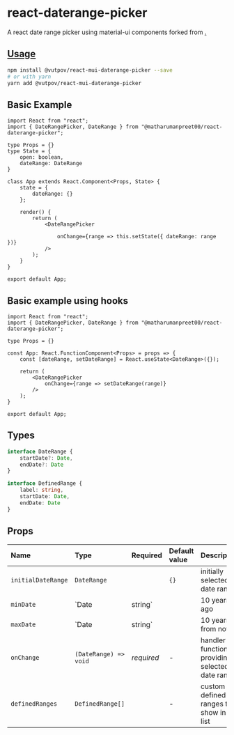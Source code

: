 # react-daterange-picker 

A react date range picker using material-ui components forked from <a href='https://www.npmjs.com/package/@matharumanpreet00/react-daterange-picker'>.

## Usage

```bash
npm install @vutpov/react-mui-daterange-picker --save
# or with yarn
yarn add @vutpov/react-mui-daterange-picker
```

## Basic Example

```tsx
import React from "react";
import { DateRangePicker, DateRange } from "@matharumanpreet00/react-daterange-picker";

type Props = {}
type State = {
    open: boolean,
    dateRange: DateRange
}

class App extends React.Component<Props, State> {
	state = {
		dateRange: {}
	};
	
	render() {
		return (
			<DateRangePicker
				
				onChange={range => this.setState({ dateRange: range })}
			/>
		);
	}
}

export default App;
```

## Basic example using hooks

```tsx
import React from "react";
import { DateRangePicker, DateRange } from "@matharumanpreet00/react-daterange-picker";

type Props = {}

const App: React.FunctionComponent<Props> = props => {
	const [dateRange, setDateRange] = React.useState<DateRange>({});

	return (
		<DateRangePicker
			onChange={range => setDateRange(range)}
		/>
	);
}

export default App;
```

## Types 

```ts
interface DateRange {
    startDate?: Date,
    endDate?: Date
}

interface DefinedRange {
    label: string,
    startDate: Date,
    endDate: Date
}
```

## Props

Name | Type | Required | Default value | Description
:--- | :--- | :--- | :--- | :---
`initialDateRange` | `DateRange` | | `{}` | initially selected date range
`minDate` | `Date | string` | | 10 years ago | min date allowed in range
`maxDate` | `Date | string` | | 10 years from now | max date allowed in range
`onChange` | `(DateRange) => void` | _required_ | - | handler function for providing selected date range
`definedRanges` | `DefinedRange[]` | | - | custom defined ranges to show in the list
